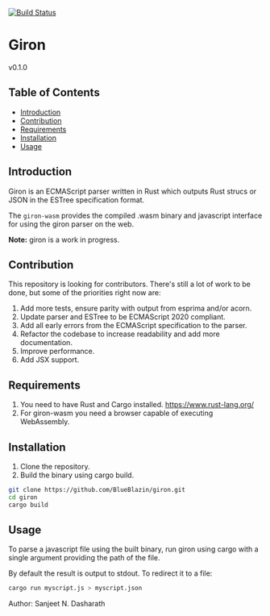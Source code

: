 [![Build Status](https://travis-ci.com/BlueBlazin/giron.svg?branch=master)](https://travis-ci.com/BlueBlazin/giron)

# Giron

v0.1.0

## Table of Contents

- [Introduction](#introduction)
- [Contribution](#contribution)
- [Requirements](#requirements)
- [Installation](#installation)
- [Usage](#usage)

## Introduction

Giron is an ECMAScript parser written in Rust which outputs Rust strucs or JSON in the ESTree specification format.

The `giron-wasm` provides the compiled .wasm binary and javascript interface for using the giron parser on the web.

**Note:** giron is a work in progress.

## Contribution

This repository is looking for contributors. There's still a lot of work to be done, but some of the priorities right now are:

1. Add more tests, ensure parity with output from esprima and/or acorn.
2. Update parser and ESTree to be ECMAScript 2020 compliant.
3. Add all early errors from the ECMAScript specification to the parser.
4. Refactor the codebase to increase readability and add more documentation.
5. Improve performance.
6. Add JSX support.

## Requirements

1. You need to have Rust and Cargo installed. https://www.rust-lang.org/
2. For giron-wasm you need a browser capable of executing WebAssembly.

## Installation

1. Clone the repository.
2. Build the binary using cargo build.

```sh
git clone https://github.com/BlueBlazin/giron.git
cd giron
cargo build
```

## Usage

To parse a javascript file using the built binary, run giron using cargo with a single argument providing the path of the file.

By default the result is output to stdout. To redirect it to a file:

```sh
cargo run myscript.js > myscript.json
```

Author: Sanjeet N. Dasharath

